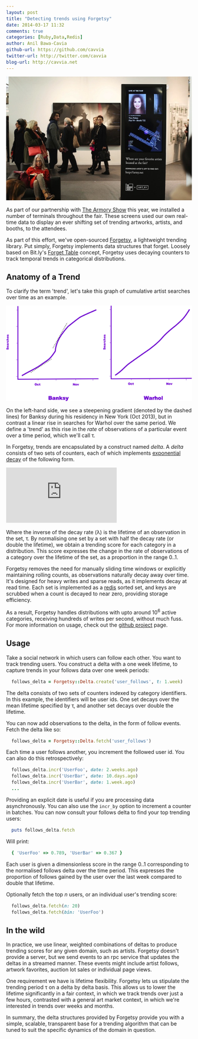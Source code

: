 ```yaml
---
layout: post
title: "Detecting trends using Forgetsy"
date: 2014-03-17 11:32
comments: true
categories: [Ruby,Data,Redis]
author: Anil Bawa-Cavia
github-url: https://github.com/cavvia
twitter-url: http://twitter.com/cavvia
blog-url: http://cavvia.net
---
```


![Armory Trending Screen](/images/2014-03-17-detecting-trends-with-forgetsy/monolith.jpg)

As part of our partnership with [The Armory Show](https://www.thearmoryshow.com/) this year, we installed a number of terminals throughout the fair. These screens used our own real-time data to display an ever shifting set of trending artworks, artists, and booths, to the attendees.

As part of this effort, we've open-sourced [Forgetsy](https://github.com/cavvia/forgetsy), a lightweight trending library. Put simply, Forgetsy implements data structures that forget. Loosely based on Bit.ly's [Forget Table](http://word.bitly.com/post/41284219720/forget-table) concept, Forgetsy uses decaying counters to track temporal trends in categorical distributions.

<!-- more -->

## Anatomy of a Trend

To clarify the term 'trend', let's take this graph of cumulative artist searches over time as an example.

![Artist Search Graphs](/images/2014-03-17-detecting-trends-with-forgetsy/searches.png)

On the left-hand side, we see a steepening gradient (denoted by the dashed lines) for Banksy during his residency in New York (Oct 2013), but in contrast a linear rise in searches for Warhol over the same period. We define a 'trend' as this rise in the _rate_ of observations of a particular event over a time period, which we'll call τ.

In Forgetsy, trends are encapsulated by a construct named _delta_. A _delta_ consists of two sets of counters, each of which implements [exponential decay](https://en.wikipedia.org/wiki/Exponential_decay) of the following form.

![Exponential Decay](http://latex.codecogs.com/gif.latex?X_t_1%3DX_t_0%5Ctimes%7Be%5E%7B-%5Clambda%5Ctimes%7Bt%7D%7D%7D)

Where the inverse of the decay rate (λ) is the lifetime of an observation in the set, τ. By normalising one set by a set with half the decay rate (or double the lifetime), we obtain a trending score for each category in a distribution. This score expresses the change in the rate of observations of a category over the lifetime of the set, as a proportion in the range 0..1.

Forgetsy removes the need for manually sliding time windows or explicitly maintaining rolling counts, as observations naturally decay away over time. It's designed for heavy writes and sparse reads, as it implements decay at read time. Each set is implemented as a [redis](http://redis.io/) sorted set, and keys are scrubbed when a count is decayed to near zero, providing storage efficiency.

As a result, Forgetsy handles distributions with upto around 10<sup>6</sup> active categories, receiving hundreds of writes per second, without much fuss. For more information on usage, check out the [github project](https://github.com/cavvia/forgetsy) page.

## Usage

Take a social network in which users can follow each other. You want to track trending users. You construct a delta with a one week lifetime, to capture trends in your follows data over one week periods:

``` ruby
  follows_delta = Forgetsy::Delta.create('user_follows', t: 1.week)
```

The delta consists of two sets of counters indexed by category identifiers. In this example, the identifiers will be user ids. One set decays over the mean lifetime specified by τ, and another set decays over double the lifetime.

You can now add observations to the delta, in the form of follow events. Fetch the delta like so:

``` ruby
  follows_delta = Forgetsy::Delta.fetch('user_follows')
```

Each time a user follows another, you increment the followed user id. You can also do this retrospectively:

``` ruby
  follows_delta.incr('UserFoo', date: 2.weeks.ago)
  follows_delta.incr('UserBar', date: 10.days.ago)
  follows_delta.incr('UserBar', date: 1.week.ago)
  ...
```

Providing an explicit date is useful if you are processing data asynchronously. You can also use the `incr_by` option to increment a counter in batches. You can now consult your follows delta to find your top trending users:

``` ruby
  puts follows_delta.fetch
```

Will print:

``` ruby
  { 'UserFoo' => 0.789, 'UserBar' => 0.367 }
```

Each user is given a dimensionless score in the range 0..1 corresponding to the normalised follows delta over the time period. This expresses the proportion of follows gained by the user over the last week compared to double that lifetime.

Optionally fetch the top _n_ users, or an individual user's trending score:

``` ruby
  follows_delta.fetch(n: 20)
  follows_delta.fetch(bin: 'UserFoo')
```

## In the wild

In practice, we use linear, weighted combinations of deltas to produce trending scores for any given domain, such as artists. Forgetsy doesn't provide a server, but we send events to an rpc service that updates the deltas in a streamed manner. These events might include artist follows, artwork favorites, auction lot sales or individual page views.

One requirement we have is lifetime flexibility. Forgetsy lets us stipulate the trending period τ on a delta by delta basis. This allows us to lower the lifetime significantly in a fair context, in which we track trends over just a few hours, contrasted with a general art market context, in which we're interested in trends over weeks and months.

In summary, the delta structures provided by Forgetsy provide you with a simple, scalable, transparent base for a trending algorithm that can be tuned to suit the specific dynamics of the domain in question.
